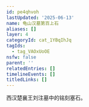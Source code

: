 ```yaml
---
id: pe4qhvoh
lastUpdated: '2025-06-13'
name: 龟山汉墓第百上石
aliases: []
layer: 4
categoryId: cat_1YBqIhJq
tagIds:
  - tag_VAOxUoOE
nsfw: false
parent: ''
relatedEntries: []
timelineEvents: []
titledLinks: []
---
```


西汉楚襄王刘注墓中的铭刻塞石。
